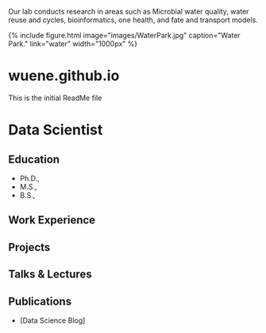 ---
---

<!-- # The Huiyun Wu Lab -->

Our lab conducts research in areas such as Microbial water quality, water reuse and cycles, bioinformatics, one health, and fate and transport models.


{%
  include figure.html
  image="images/WaterPark.jpg"
  caption="Water Park."
  link="water"
  width="1000px"
%}


# wuene.github.io
This is the initial ReadMe file

# Data Scientist


## Education
- Ph.D., 								       		
- M.S.,        		
- B.S., 

## Work Experience




## Projects
### 


## Talks & Lectures


## Publications


- [Data Science Blog]